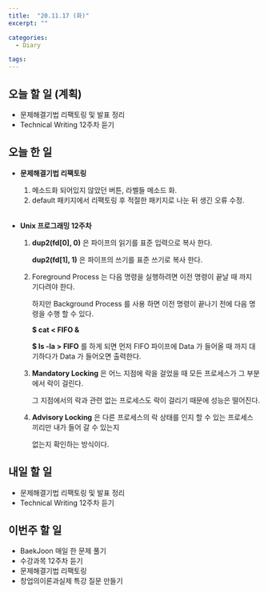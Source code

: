 ```yaml
---
title:  "20.11.17 (화)"
excerpt: ""

categories:
  - Diary

tags:
---
```


## 오늘 할 일 (계획)

- 문제해결기법 리팩토링 및 발표 정리
- Technical Writing 12주차 듣기

## 오늘 한 일

- **문제해결기법 리팩토링**

  1. 메소드화 되어있지 않았던 버튼, 라벨들 메소드 화.
  2. default 패키지에서 리팩토링 후 적절한 패키지로 나눈 뒤 생긴 오류 수정.

  <br>

- **Unix 프로그래밍 12주차**

  1. **dup2(fd[0], 0)** 은 파이프의 읽기를 표준 입력으로 복사 한다.

     **dup2(fd[1], 1)** 은 파이프의 쓰기를 표준 쓰기로 복사 한다.

  2. Foreground Process 는 다음 명령을 실행하려면 이전 명령이 끝날 때 까지 기다려야 한다.

     하지만 Background Process 를 사용 하면 이전 명령이 끝나기 전에 다음 명령을 수행 할 수 있다.

     **$ cat < FIFO &**

     **$ ls -la > FIFO** 를 하게 되면 먼저 FIFO 파이프에 Data 가 들어올 때 까지 대기하다가 Data 가 들어오면 출력한다.

  3. **Mandatory Locking** 은 어느 지점에 락을 걸었을 때 모든 프로세스가 그 부분에서 락이 걸린다.

     그 지점에서의 락과 관련 없는 프로세스도 락이 걸리기 때문에 성능은 떨어진다.

  4. **Advisory Locking** 은 다른 프로세스의 락 상태를 인지 할 수 있는 프로세스 끼리만 내가 들어 갈 수 있는지

     없는지 확인하는 방식이다.

## 내일 할 일

- 문제해결기법 리팩토링 및 발표 정리
- Technical Writing 12주차 듣기

## 이번주 할 일

- BaekJoon 매일 한 문제 풀기
- 수강과목 12주차 듣기
- 문제해결기법 리팩토링
- 창업의이론과실제 특강 질문 만들기

<br>